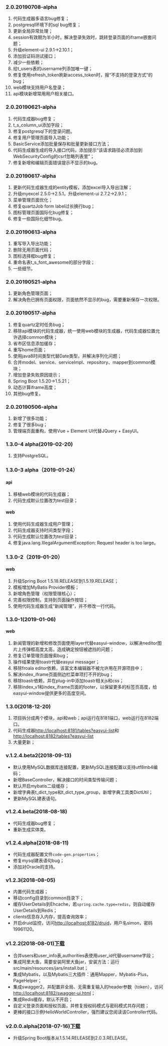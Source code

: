 ### 2.0.20190708-alpha
1. 代码生成器多语言bug修复；
2. postgresql环境下的sql bug修复；
3. 更新全局异常处理；
4. session有效期为半小时，解决登录失效时，跳转登录页面的iframe嵌套问题；
5. 升级element-ui 2.9.1->2.10.1；
6. 添加验证码测试接口；
7. 减少一些依赖；
8. 给t_users表的username列添加唯一键；
9. 修复使用refresh_token刷新access_token时，报“不支持的登录方式”的bug；
10. web模块支持用户名登录；
11. api模块新增常用用户相关接口。

### 2.0.20190621-alpha
1. 代码生成器bug修复；
2. t_s_column_ui添加字段；
3. 修复postgresql下的登录问题。
4. 修复用户管理页面导入功能；
5. BasicService添加批量保存和批量更新接口方法；
6. 代码生成器生成的导入接口代码，添加提示“该请求路径必须添加到WebSecurityConfig的csrf忽略列表里”；
7. 修复新增和编辑页面错误提示不显示的bug。

### 2.0.20190617-alpha
1. 更新代码生成器生成的entity模板，添加excel导入导出注解；
2. 升级myexcel 2.5.0->2.5.1，升级element-ui 2.7.2->2.9.1；
3. 菜单管理页面优化；
4. 修复quartzJob form label过长换行bug；
5. 图标管理页面国际化bug修复；
6. 修复一些国际化细节bug。

### 2.0.20190613-alpha
1. 重写导入导出功能；
2. 删除无用页面代码；
3. 图标选择框bug修复；
4. 重命名表t_s_font_awesome的部分字段；
5. 一些细节。

### 2.0.20190521-alpha
1. 更新角色管理页面；
2. 解决角色已拥有页面权限，页面依然不显示的bug，需要重新保存一次权限。

### 2.0.20190517-alpha
1. 修复quartz定时任务bug；
2. 移除api模块的代码生成器，统一使用web模块的生成器，代码生成器位置允许选择common模块；
3. 省市区信息添加缓存；
4. 重写home页面；
5. 使用java8时间类型代替Date类型，并解决序列化问题；
6. 合并model、service、serviceImpl、repository、mapper到common模块；
7. 增加登录失败原因提示；
8. Spring Boot 1.5.20->1.5.21；
9. 动态计算iframe高度；
10. 其他bug修复。

### 2.0.20190506-alpha
1. 新增了很多功能；
2. 修复了很多bug；
3. 管理端页面重构，使用Vue + Element UI代替JQuery + EasyUI。

### 1.3.0-4 alpha(2019-02-20)
1. 支持PostgreSQL。
### 1.3.0-3 alpha（2019-01-24）
#### api
1. 移植web模块的代码生成器；
2. 代码生成默认位置改为test目录；
#### web
1. 使用代码生成器生成用户管理；
2. 代码生成器支持时间类型字段；
3. 代码生成默认位置改为test目录；
4. 修复java.lang.IllegalArgumentException: Request header is too large。

### 1.3.0-2（2019-01-20）
#### web
1. 升级Spring Boot 1.5.18.RELEASE到1.5.19.RELEASE；
2. 模板增加MyBatis Provider模板；
3. 新增角色管理（权限管理核心）；
4. 完善权限控制，支持到页面操作按钮；
5. 使用代码生成器生成“新闻管理”，并不修改一行代码。

### 1.3.0-1(2019-01-06)
#### web
1. 新闻管理的新增和修改页面使用layer代替easyui-window，以解决neditor图片上传弹框高度太高，造成确定按钮被遮挡的问题；
2. 修复订单管理页面搜索bug；
3. 操作结果使用toastr代替easyui messager；
4. 移除froala editor依赖，该富文本编辑器不被允许用在开源项目中；
5. 解决index_iframe页面侧边栏菜单项打不开的bug；
6. 移除toastr依赖，并在plug-in中添加toastr相关js和css；
7. 移除index_v1和index_iframe页面的footer，以保留更多的标签页高度，给easyui-window提供更多的高度空间。

### 1.3.0(2018-12-20)
1. 项目拆分成两个模块，api和web；api运行在8181端口，web运行在8182端口。
2. 代码生成器[http://localhost:8181/tables?easyui-list](http://localhost:8181/tables?easyui-list)和[http://localhost:8182/tables?easyui-list](http://localhost:8182/tables?easyui-list)
3. 大量更新；

### v.1.2.4.beta2(2018-09-13)
- 默认使用MySQL数据库连接配置，更新MySQL连接配置以支持utf8mb4编码；
- 新增BaseController，解决接口的时间类型传输问题；
- 默认开启mybatis二级缓存；
- 新增字典表t_dict_type和t_dict_type_group，新增字典工具类DictUtil；
- 更新MySQL建表语句。

### v1.2.4.beta(2018-08-18)
- 代码生成器bug修复；
- 重新生成实体类。

### v1.2.4.alpha(2018-08-11)
- 代码生成器配置文件`code-gen.properties`；
- 修复mysql建表语句bug；
- 添加对Oracle的支持。

### v1.2.3(2018-08-05)
- 内置代码生成器；
- 移动config目录到common目录下；
- 缓存UserDetails到Ehcache，若`spring.cache.type=redis`，则自动缓存UserDetails到Redis；
- clients信息存入内存，提高查询效率；
- 开启druid监控，访问[http://localhost:8182/druid](http://localhost:8182/druid)，用户名simon，密码19961120。

### v1.2.2(2018-08-01)[下载](https://codeload.github.com/jeesun/oauthserver/zip/v1.2.2)
- 合并users和user_info表,authorities表使用user_id代替username字段；
- 集成阿里大鱼，需要安装阿里大鱼jar，安装方法：运行src/main/resources/jars/install.bat；
- 集成Mybatis，以及Mybatis三大插件：通用Mapper，Mybatis-Plus，PageHelper；
- 集成swagger2，并配置非全局、无需重复输入的header参数（token），访问[http://localhost:8182/swagger-ui.html](http://localhost:8182/swagger-ui.html)；
- 集成Redis缓存，默认不开启；
- 自定义登录页面和授权页面，并修复授权码模式与密码模式共存问题；
- 更棒的接口示例HelloWorldController，强烈建议您阅读该Controller代码。

### v2.0.0.alpha(2018-07-16)[下载](https://codeload.github.com/jeesun/oauthserver/zip/v2.0.0.alpha)
- 升级Spring Boot版本从1.5.14.RELEASE到2.0.3.RELEASE。
